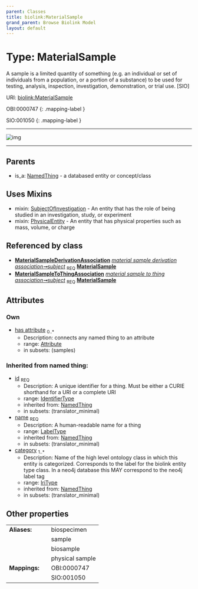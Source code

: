 ```yaml
---
parent: Classes
title: biolink:MaterialSample
grand_parent: Browse Biolink Model
layout: default
---
```


# Type: MaterialSample


A sample is a limited quantity of something (e.g. an individual or set of individuals from a population, or a portion of a substance) to be used for testing, analysis, inspection, investigation, demonstration, or trial use. [SIO]

URI: [biolink:MaterialSample](https://w3id.org/biolink/vocab/MaterialSample)

OBI:0000747
{: .mapping-label }

SIO:001050
{: .mapping-label }


---

![img](http://yuml.me/diagram/nofunky;dir:TB/class/\[Attribute]<has%20attribute%200..*-%20\[MaterialSample&#124;id(i):identifier_type;name(i):label_type;category(i):iri_type%20%2B],%20\[MaterialSampleDerivationAssociation]-%20subject%201..1>\[MaterialSample],%20\[MaterialSampleToThingAssociation]-%20subject%201..1>\[MaterialSample],%20\[MaterialSample]uses%20-.->\[SubjectOfInvestigation],%20\[MaterialSample]uses%20-.->\[PhysicalEntity],%20\[NamedThing]^-\[MaterialSample])

---


## Parents

 *  is_a: [NamedThing](NamedThing.md) - a databased entity or concept/class

## Uses Mixins

 *  mixin: [SubjectOfInvestigation](SubjectOfInvestigation.md) - An entity that has the role of being studied in an investigation, study, or experiment
 *  mixin: [PhysicalEntity](PhysicalEntity.md) - An entity that has physical properties such as mass, volume, or charge

## Referenced by class

 *  **[MaterialSampleDerivationAssociation](MaterialSampleDerivationAssociation.md)** *[material sample derivation association➞subject](material_sample_derivation_association_subject.md)*  <sub>REQ</sub>  **[MaterialSample](MaterialSample.md)**
 *  **[MaterialSampleToThingAssociation](MaterialSampleToThingAssociation.md)** *[material sample to thing association➞subject](material_sample_to_thing_association_subject.md)*  <sub>REQ</sub>  **[MaterialSample](MaterialSample.md)**

## Attributes


### Own

 * [has attribute](has_attribute.md)  <sub>0..*</sub>
    * Description: connects any named thing to an attribute
    * range: [Attribute](Attribute.md)
    * in subsets: (samples)

### Inherited from named thing:

 * [id](id.md)  <sub>REQ</sub>
    * Description: A unique identifier for a thing. Must be either a CURIE shorthand for a URI or a complete URI
    * range: [IdentifierType](types/IdentifierType.md)
    * inherited from: [NamedThing](NamedThing.md)
    * in subsets: (translator_minimal)
 * [name](name.md)  <sub>REQ</sub>
    * Description: A human-readable name for a thing
    * range: [LabelType](types/LabelType.md)
    * inherited from: [NamedThing](NamedThing.md)
    * in subsets: (translator_minimal)
 * [category](category.md)  <sub>1..*</sub>
    * Description: Name of the high level ontology class in which this entity is categorized. Corresponds to the label for the biolink entity type class. In a neo4j database this MAY correspond to the neo4j label tag
    * range: [IriType](types/IriType.md)
    * inherited from: [NamedThing](NamedThing.md)
    * in subsets: (translator_minimal)

## Other properties

|  |  |  |
| --- | --- | --- |
| **Aliases:** | | biospecimen |
|  | | sample |
|  | | biosample |
|  | | physical sample |
| **Mappings:** | | OBI:0000747 |
|  | | SIO:001050 |

